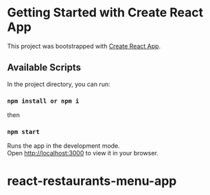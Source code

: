 # Getting Started with Create React App

This project was bootstrapped with [Create React App](https://github.com/facebook/create-react-app).

## Available Scripts

In the project directory, you can run:

### `npm install or npm i `
then
### `npm start`

Runs the app in the development mode.\
Open [http://localhost:3000](http://localhost:3000) to view it in your browser.
# react-restaurants-menu-app

